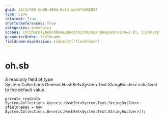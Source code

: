 ```yaml
---
guid: 1bf5a760-6b98-488a-8afe-adb4fa08203f
type: Live
reformat: True
shortenReferences: True
categories: mnemonics
scopes: InCSharpTypeAndNamespace(minimumLanguageVersion=2.0); InCSharpTypeMember(minimumLanguageVersion=2.0)
parameterOrder: fieldname
fieldname-expression: constant("fieldname")
---
```


# oh.sb

A readonly field of type System.Collections.Generic.HashSet<System.Text.StringBuilder> initialized to the default value.

```
private readonly System.Collections.Generic.HashSet<System.Text.StringBuilder> $fieldname$ = new System.Collections.Generic.HashSet<System.Text.StringBuilder>();
```
